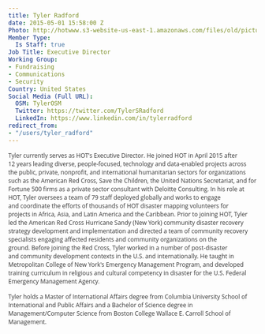 ```yaml
---
title: Tyler Radford
date: 2015-05-01 15:58:00 Z
Photo: http://hotwww.s3-website-us-east-1.amazonaws.com/files/old/pictures/picture-262-1432307818.jpg
Member Type:
  Is Staff: true
Job Title: Executive Director
Working Group:
- Fundraising
- Communications
- Security
Country: United States
Social Media (Full URL):
  OSM: TylerOSM
  Twitter: https://twitter.com/TylerSRadford
  LinkedIn: https://www.linkedin.com/in/tylerradford
redirect_from:
- "/users/tyler_radford"
---
```


<p><font color="#333333" face="Open Sans, Arial, Helvetica, sans-serif"><span style="font-size: 12px;">Tyler currently serves as HOT's Executive Director.&nbsp;</span></font><font color="#333333" face="Open Sans, Arial, Helvetica, sans-serif"><span style="font-size: 12px;">He joined HOT in April 2015 after 12&nbsp;</span></font><font color="#333333" face="Open Sans, Arial, Helvetica, sans-serif"><span style="font-size: 12px;">years leading diverse, people-focused, technology and data-enabled projects&nbsp;</span></font><font color="#333333" face="Open Sans, Arial, Helvetica, sans-serif"><span style="font-size: 12px;">across the public, private, nonprofit, and international humanitarian&nbsp;</span></font><font color="#333333" face="Open Sans, Arial, Helvetica, sans-serif"><span style="font-size: 12px;">sectors for organizations such as the American Red Cross, Save the&nbsp;</span></font><font color="#333333" face="Open Sans, Arial, Helvetica, sans-serif"><span style="font-size: 12px;">Children, the United Nations Secretariat, and for Fortune 500 firms as a&nbsp;</span></font><font color="#333333" face="Open Sans, Arial, Helvetica, sans-serif"><span style="font-size: 12px;">private sector consultant with Deloitte Consulting. In his role at HOT,&nbsp;</span></font><font color="#333333" face="Open Sans, Arial, Helvetica, sans-serif"><span style="font-size: 12px;">Tyler oversees a team of 79 staff deployed globally and works to engage and&nbsp;</span></font><font color="#333333" face="Open Sans, Arial, Helvetica, sans-serif"><span style="font-size: 12px;">coordinate the efforts of thousands of HOT disaster mapping volunteers for projects&nbsp;</span></font><font color="#333333" face="Open Sans, Arial, Helvetica, sans-serif"><span style="font-size: 12px;">in Africa, Asia, and Latin America and the Caribbean.&nbsp;</span></font><font color="#333333" face="Open Sans, Arial, Helvetica, sans-serif"><span style="font-size: 12px;">Prior to joining HOT, Tyler led the American Red Cross&nbsp;</span></font><font color="#333333" face="Open Sans, Arial, Helvetica, sans-serif"><span style="font-size: 12px;">Hurricane Sandy (New York) community disaster recovery strategy development&nbsp;</span></font><font color="#333333" face="Open Sans, Arial, Helvetica, sans-serif"><span style="font-size: 12px;">and implementation and directed a team of community recovery specialists&nbsp;</span></font><font color="#333333" face="Open Sans, Arial, Helvetica, sans-serif"><span style="font-size: 12px;">engaging affected residents and community organizations on the ground.&nbsp;</span></font><font color="#333333" face="Open Sans, Arial, Helvetica, sans-serif"><span style="font-size: 12px;">Before joining the Red Cross, Tyler worked in a number of post-disaster and&nbsp;</span></font><font color="#333333" face="Open Sans, Arial, Helvetica, sans-serif"><span style="font-size: 12px;">community development contexts in the U.S. and internationally. He taught in Metropolitan College of New York's Emergency Management Program, and developed training curriculum in religious and cultural competency in disaster for the U.S. Federal Emergency Management Agency.</span></font></p><p><font color="#333333" face="Open Sans, Arial, Helvetica, sans-serif"><span style="font-size: 12px;">Tyler holds a Master of International Affairs degree from Columbia University School of International and Public Affairs and a Bachelor of Science degree in Management/Computer Science from Boston College Wallace E. Carroll School of Management.&nbsp;</span></font></p>
